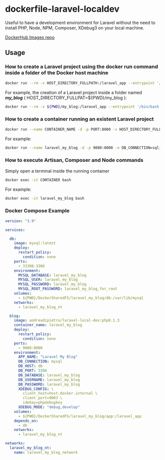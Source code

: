# dockerfile-laravel-localdev

Useful to have a development environment for Laravel without the need to install PHP, Node, NPM, Composer, XDebug3 on your local machine.

[DockerHub Images repo](https://hub.docker.com/r/andreadipietro/laravel-local-dev)

## Usage

### How to create a Laravel project using the **docker run** command inside a folder of the Docker host machine

```sh
docker run --rm -v HOST_DIRECTORY_FULLPATH:/laravel_app --entrypoint '/bin/bash' andreadipietro/laravel-local-dev:php8.1.3 -c 'composer create-project laravel/laravel /laravel_app'
```

For example, the creation of a Laravel project inside a folder named _**my_blog**_ ( HOST_DIRECTORY_FULLPAT=${PWD}/my_blog ):

```sh
docker run --rm -v ${PWD}/my_blog:/laravel_app --entrypoint '/bin/bash' andreadipietro/laravel-local-dev:php8.1.3 -c 'composer create-project laravel/laravel /laravel_app'
```

### How to create a container running an existent Laravel project

```sh
docker run --name CONTAINER_NAME -d -p PORT:8000 -v HOST_DIRECTORY_FULLPAT:/laravel_app andreadipietro/laravel-local-dev:php8.1.3
```

For example:

```sh
docker run --name laravel_my_blog -d -p 9080:8000 -e DB_CONNECTION=sqlite -v ${PWD}/my_blog:/laravel_app andreadipietro/laravel-local-dev:php8.1.3
```

### How to execute Artisan, Composer and Node commands

Simply open a terminal inside the running container

```sh
docker exec -it CONTAINER bash
```

For example:

```sh
docker exec -it laravel_my_blog bash
```

### Docker Compose Example

```yml
version: "3.9"

services:

  db:
    image: mysql:latest
    deploy:
      restart_policy:
        condition: none
    ports:
      - 33306:3306
    environment:
      MYSQL_DATABASE: laravel_my_blog
      MYSQL_USER: laravel_my_blog
      MYSQL_PASSWORD: laravel_my_blog
      MYSQL_ROOT_PASSWORD: laravel_my_blog_for_root
    volumes:
      - ${PWD}/DockerSharedFS/laravel_my_blog/db:/var/lib/mysql
    networks:
      - laravel_my_blog_nt

  blog:
    image: andreadipietro/laravel-local-dev:php8.1.3
    container_name: laravel_my_blog
    deploy:
      restart_policy:
        condition: none
    ports:
      - 9080:8000
    environment:
      APP_NAME: "Laravel My Blog"
      DB_CONNECTION: mysql
      DB_HOST: db
      DB_PORT: 3306
      DB_DATABASE: laravel_my_blog
      DB_USERNAME: laravel_my_blog
      DB_PASSWORD: laravel_my_blog
      XDEBUG_CONFIG: \
        client_host=host.docker.internal \
        client_port=9003 \
        idekey=phpdebugkey
      XDEBUG_MODE: "debug,develop"
    volumes:
      - ${PWD}/DockerSharedFS/laravel_my_blog/app:/laravel_app
    depends_on: 
      - db
    networks:
      - laravel_my_blog_nt

networks:
  laravel_my_blog_nt:
    name: laravel_my_blog_network

```
